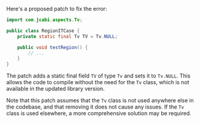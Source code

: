 Here's a proposed patch to fix the error:
```java
import com.jcabi.aspects.Tv;

public class RegionITCase {
    private static final Tv TV = Tv.NULL;

    public void testRegion() {
        // ...
    }
}
```
The patch adds a static final field `TV` of type `Tv` and sets it to `Tv.NULL`. This allows the code to compile without the need for the `Tv` class, which is not available in the updated library version.


Note that this patch assumes that the `Tv` class is not used anywhere else in the codebase, and that removing it does not cause any issues. If the `Tv` class is used elsewhere, a more comprehensive solution may be required.